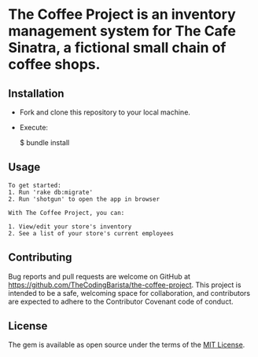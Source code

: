 
# The Coffee Project is an inventory management system for The Cafe Sinatra, a fictional small chain of coffee shops.

## Installation

- Fork and clone this repository to your local machine.

- Execute:

    $ bundle install

## Usage
    To get started:
    1. Run 'rake db:migrate'
    2. Run 'shotgun' to open the app in browser

    With The Coffee Project, you can:

    1. View/edit your store's inventory
    2. See a list of your store's current employees

## Contributing

Bug reports and pull requests are welcome on GitHub at https://github.com/TheCodingBarista/the-coffee-project. This project is intended to be a safe, welcoming space for collaboration, and contributors are expected to adhere to the Contributor Covenant code of conduct.


## License

The gem is available as open source under the terms of the [MIT License](https://opensource.org/licenses/MIT).

